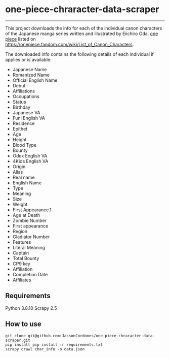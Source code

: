 # one-piece-chraracter-data-scraper
---
This project downloads the info for each of the individual canon characters of the Japanese manga series written and illustrated by Eiichiro Oda. [one piece](https://en.wikipedia.org/wiki/One_Piece) listed on https://onepiece.fandom.com/wiki/List_of_Canon_Characters. 

The downloaded info contains the following details of each individual if applies or is available:
- Japanese Name
- Romanized Name
- Official English Name
- Debut
- Affiliations
- Occupations
- Status
- Birthday
- Japanese VA
- Funi English VA
- Residence
- Epithet
- Age
- Height
- Blood Type
- Bounty
- Odex English VA
- 4Kids English VA
- Origin
- Alias
- Real name
- English Name
- Type
- Meaning
- Size
- Weight
- First Appearance.1
- Age at Death
- Zombie Number
- First appearance
- Region
- Gladiator Number
- Features
- Literal Meaning
- Captain
- Total Bounty
- CP9 key
- Affiliation
- Completion Date
- Affiliates

## Requirements
Python 3.8.10
Scrapy 2.5

## How to use
```
git clone git@github.com:JassonCordones/one-piece-chraracter-data-scraper.git
pip install pip install -r requirements.txt
scrapy crawl char_info -o data.json
```

